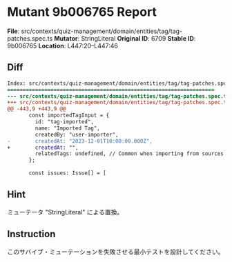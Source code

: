 # Mutant 9b006765 Report

**File**: src/contexts/quiz-management/domain/entities/tag/tag-patches.spec.ts
**Mutator**: StringLiteral
**Original ID**: 6709
**Stable ID**: 9b006765
**Location**: L447:20–L447:46

## Diff

```diff
Index: src/contexts/quiz-management/domain/entities/tag/tag-patches.spec.ts
===================================================================
--- src/contexts/quiz-management/domain/entities/tag/tag-patches.spec.ts	original
+++ src/contexts/quiz-management/domain/entities/tag/tag-patches.spec.ts	mutated #6709
@@ -443,9 +443,9 @@
       const importedTagInput = {
         id: "tag-imported",
         name: "Imported Tag",
         createdBy: "user-importer",
-        createdAt: "2023-12-01T10:00:00.000Z",
+        createdAt: "",
         relatedTags: undefined, // Common when importing from sources that don't have this field
       };
 
       const issues: Issue[] = [
```

## Hint

ミューテータ "StringLiteral" による置換。

## Instruction

このサバイブ・ミューテーションを失敗させる最小テストを設計してください。
